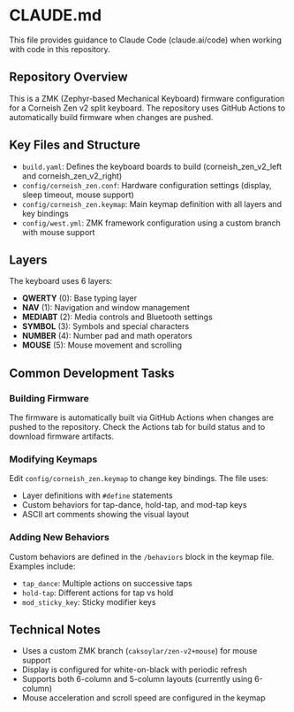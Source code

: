 # CLAUDE.md

This file provides guidance to Claude Code (claude.ai/code) when working with code in this repository.

## Repository Overview

This is a ZMK (Zephyr-based Mechanical Keyboard) firmware configuration for a Corneish Zen v2 split keyboard. The repository uses GitHub Actions to automatically build firmware when changes are pushed.

## Key Files and Structure

- `build.yaml`: Defines the keyboard boards to build (corneish_zen_v2_left and corneish_zen_v2_right)
- `config/corneish_zen.conf`: Hardware configuration settings (display, sleep timeout, mouse support)
- `config/corneish_zen.keymap`: Main keymap definition with all layers and key bindings
- `config/west.yml`: ZMK framework configuration using a custom branch with mouse support

## Layers

The keyboard uses 6 layers:
- **QWERTY** (0): Base typing layer
- **NAV** (1): Navigation and window management
- **MEDIABT** (2): Media controls and Bluetooth settings
- **SYMBOL** (3): Symbols and special characters
- **NUMBER** (4): Number pad and math operators
- **MOUSE** (5): Mouse movement and scrolling

## Common Development Tasks

### Building Firmware
The firmware is automatically built via GitHub Actions when changes are pushed to the repository. Check the Actions tab for build status and to download firmware artifacts.

### Modifying Keymaps
Edit `config/corneish_zen.keymap` to change key bindings. The file uses:
- Layer definitions with `#define` statements
- Custom behaviors for tap-dance, hold-tap, and mod-tap keys
- ASCII art comments showing the visual layout

### Adding New Behaviors
Custom behaviors are defined in the `/behaviors` block in the keymap file. Examples include:
- `tap_dance`: Multiple actions on successive taps
- `hold-tap`: Different actions for tap vs hold
- `mod_sticky_key`: Sticky modifier keys

## Technical Notes

- Uses a custom ZMK branch (`caksoylar/zen-v2+mouse`) for mouse support
- Display is configured for white-on-black with periodic refresh
- Supports both 6-column and 5-column layouts (currently using 6-column)
- Mouse acceleration and scroll speed are configured in the keymap